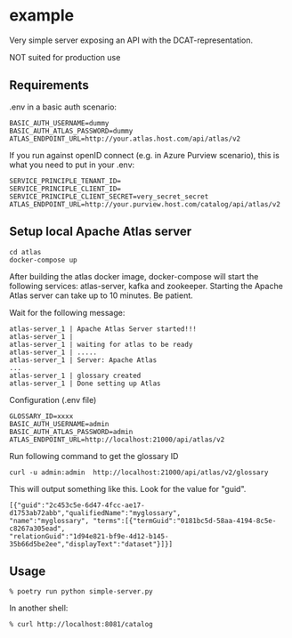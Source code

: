 # example

Very simple server exposing an API with the DCAT-representation.

NOT suited for production use

## Requirements

.env in a basic auth scenario:

```Shell
BASIC_AUTH_USERNAME=dummy
BASIC_AUTH_ATLAS_PASSWORD=dummy
ATLAS_ENDPOINT_URL=http://your.atlas.host.com/api/atlas/v2
```

If you run against openID connect (e.g. in Azure Purview scenario), this is what you need to put in your .env:

```Shell
SERVICE_PRINCIPLE_TENANT_ID=
SERVICE_PRINCIPLE_CLIENT_ID=
SERVICE_PRINCIPLE_CLIENT_SECRET=very_secret_secret
ATLAS_ENDPOINT_URL=http://your.purview.host.com/catalog/api/atlas/v2
```

## Setup local Apache Atlas server
```Shell
cd atlas
docker-compose up
```
After building the atlas docker image, docker-compose will start the following 
services: atlas-server, kafka and zookeeper. Starting the Apache Atlas server 
can take up to 10 minutes. Be patient.

Wait for the following message:
```Shell
atlas-server_1 | Apache Atlas Server started!!!
atlas-server_1 | 
atlas-server_1 | waiting for atlas to be ready
atlas-server_1 | .....
atlas-server_1 | Server: Apache Atlas
...
atlas-server_1 | glossary created
atlas-server_1 | Done setting up Atlas
```
Configuration (.env file)
```Shell
GLOSSARY_ID=xxxx
BASIC_AUTH_USERNAME=admin
BASIC_AUTH_ATLAS_PASSWORD=admin
ATLAS_ENDPOINT_URL=http://localhost:21000/api/atlas/v2
```
Run following command to get the glossary ID
```Shell
curl -u admin:admin  http://localhost:21000/api/atlas/v2/glossary
```
This will output something like this. Look for the value for "guid".
```Shell
[{"guid":"2c453c5e-6d47-4fcc-ae17-d1753ab72abb","qualifiedName":"myglossary",
"name":"myglossary", "terms":[{"termGuid":"0181bc5d-58aa-4194-8c5e-c8267a305ead",
"relationGuid":"1d94e821-bf9e-4d12-b145-35b66d5be2ee","displayText":"dataset"}]}]
```

## Usage

```Shell
% poetry run python simple-server.py
```

In another shell:

```Shell
% curl http://localhost:8081/catalog
```
